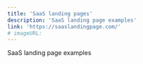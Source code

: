 ```yaml
---
title: 'SaaS landing pages'
description: 'SaaS landing page examples'
link: 'https://saaslandingpage.com/'
# imageURL:
---
```

SaaS landing page examples